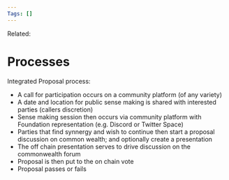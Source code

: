 ```yaml
---
Tags: []
---
```

Related: 
# Processes

Integrated Proposal process:
- A call for participation occurs on a community platform (of any variety)
- A date and location for public sense making is shared with interested parties (callers discretion)
- Sense making session then occurs via community platform with Foundation representation (e.g. Discord or Twitter Space)
- Parties that find synnergy and wish to continue then start a proposal discussion on common wealth; and optionally create a presentation
- The off chain presentation serves to drive discussion on the commonwealth forum 
- Proposal is then put to the on chain vote
- Proposal passes or fails